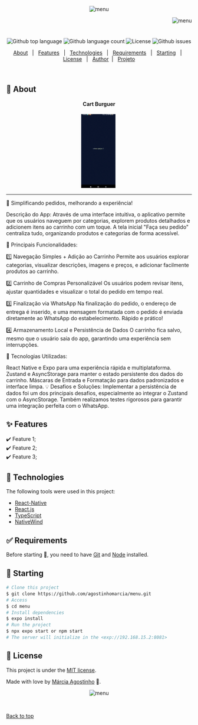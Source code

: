 <p align="center">
   <img src="https://media.giphy.com/media/v1.Y2lkPTc5MGI3NjExNXNwcHB2aDFuNGl3dW53Nzk0MXJoaXhxd2xnNm5yN2I2NmdzeHVpdCZlcD12MV9zdGlja2Vyc19zZWFyY2gmY3Q9cw/Q3SfAEulIQ8VFbyEmj/giphy.gif" alt="menu" width="280"/>
</p>

<p align="right">
   <img src="https://media.giphy.com/media/stMmSkCUdn1VJ7c5it/giphy.gif?cid=790b7611zlzafd2sgcczrbap4glwwa101oqsxj4qibusp9gp&ep=v1_stickers_search&rid=giphy.gif&ct=s" alt="menu" width="230"/>
</p>

<h1 align="center"></h1>

<p align="center">
  <img alt="Github top language" src="https://img.shields.io/github/languages/top/agostinhomarcia/menu?color=eb4034">

  <img alt="Github language count" src="https://img.shields.io/github/languages/count/agostinhomarcia/menu?color=eb4034">

  <img alt="License" src="https://img.shields.io/github/license/agostinhomarcia/menu?color=eb4034">

   <img alt="Github issues" src="https://img.shields.io/github/issues/agostinhomarcia/menu?color=eb4034" />

</p>

<p align="center">
  <a href="#dart-about">About</a> &#xa0; | &#xa0; 
  <a href="#sparkles-features">Features</a> &#xa0; | &#xa0;
  <a href="#rocket-technologies">Technologies</a> &#xa0; | &#xa0;
  <a href="#white_check_mark-requirements">Requirements</a> &#xa0; | &#xa0;
  <a href="#checkered_flag-starting">Starting</a> &#xa0; | &#xa0;
  <a href="#memo-license">License</a> &#xa0; | &#xa0;
  <a href="https://github.com/agostinhomarcia" target="_blank">Author</a>&#xa0; | &#xa0
  <a href="#" target="_blank" rel="noopener noreferrer">Projeto</a>
</p>

<br>

## :dart: About

<h4 align="center"> Cart Burguer </h4>

<p align="center">
  <img src="/src/assets/menu.gif" alt="teste-morty"  />
  
</p>
<hr />
<p align='left'>

🛒 Simplificando pedidos, melhorando a experiência!

Descrição do App: Através de uma interface intuitiva, o aplicativo permite que os usuários naveguem por categorias, explorem produtos detalhados e adicionem itens ao carrinho com um toque. A tela inicial "Faça seu pedido" centraliza tudo, organizando produtos e categorias de forma acessível.

🔹 Principais Funcionalidades:

1️⃣ Navegação Simples + Adição ao Carrinho
Permite aos usuários explorar categorias, visualizar descrições, imagens e preços, e adicionar facilmente produtos ao carrinho.

2️⃣ Carrinho de Compras Personalizável
Os usuários podem revisar itens, ajustar quantidades e visualizar o total do pedido em tempo real.

3️⃣ Finalização via WhatsApp
Na finalização do pedido, o endereço de entrega é inserido, e uma mensagem formatada com o pedido é enviada diretamente ao WhatsApp do estabelecimento. Rápido e prático!

4️⃣ Armazenamento Local e Persistência de Dados
O carrinho fica salvo, mesmo que o usuário saia do app, garantindo uma experiência sem interrupções.

🔧 Tecnologias Utilizadas:

React Native e Expo para uma experiência rápida e multiplataforma.
Zustand e AsyncStorage para manter o estado persistente dos dados do carrinho.
Máscaras de Entrada e Formatação para dados padronizados e interface limpa.
💡 Desafios e Soluções: Implementar a persistência de dados foi um dos principais desafios, especialmente ao integrar o Zustand com o AsyncStorage. Também realizamos testes rigorosos para garantir uma integração perfeita com o WhatsApp.

</p>

## :sparkles: Features

:heavy_check_mark: Feature 1;\
:heavy_check_mark: Feature 2;\
:heavy_check_mark: Feature 3;

## :rocket: Technologies

The following tools were used in this project:

- [React-Native](https://reactnative.dev/docs/getting-started)
- [React.js](https://legacy.reactjs.org/)
- [TypeScript](https://reactnative.dev/docs/0.70/typescript)
- [NativeWind](https://www.nativewind.dev/)

## :white_check_mark: Requirements

Before starting :checkered_flag:, you need to have [Git](https://git-scm.com) and [Node](https://nodejs.org/en/) installed.

## :checkered_flag: Starting

```bash
# Clone this project
$ git clone https://github.com/agostinhomarcia/menu.git
# Access
$ cd menu
# Install dependencies
$ expo install
# Run the project
$ npx expo start or npm start
# The server will initialize in the <exp://192.168.15.2:8081>
```

## :memo: License

This project is under the [MIT license](./License).

Made with love by [Márcia Agostinho](https://github.com/agostinhomarcia) 🚀.

<p align="center">
   <img src="https://media.giphy.com/media/ZbSrS3HB57l99f6jmE/giphy.gif?cid=ecf05e47igctfnxha0im1f9kuygt54cw6ja1z0s5eaok0tjh&ep=v1_stickers_search&rid=giphy.gif&ct=s" alt="menu" width="230"/>
</p>

&#xa0;

<a href="#top">Back to top </a>

